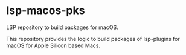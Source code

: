 # lsp-macos-pks

LSP repository to build packages for macOS.

This repository provides the logic to build packages of lsp-plugins
for macOS for Apple Silicon based Macs.